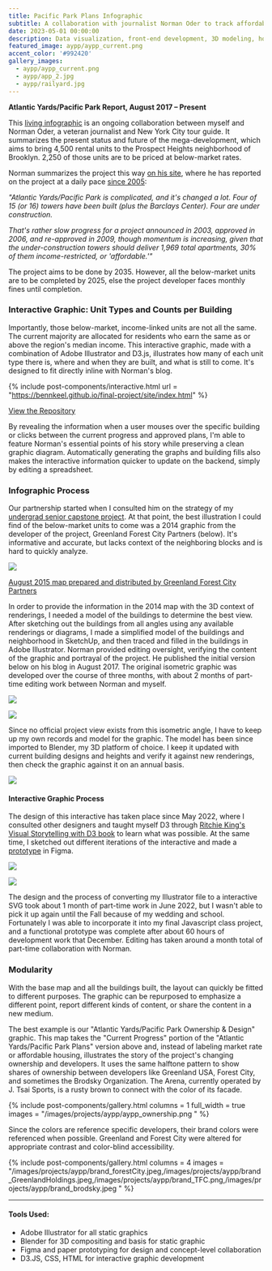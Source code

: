 ```yaml
---
title: Pacific Park Plans Infographic
subtitle: A collaboration with journalist Norman Oder to track affordable housing progress at a Brooklyn mega-development.
date: 2023-05-01 00:00:00
description: Data visualization, front-end development, 3D modeling, housing policy, data journalism 
featured_image: aypp/aypp_current.png
accent_color: '#992420'
gallery_images:
  - aypp/aypp_current.png
  - aypp/app_2.jpg
  - aypp/railyard.jpg
---
```


**Atlantic Yards/Pacific Park Report, August 2017 – Present**

This [living infographic](https://atlanticyardsreport.blogspot.com/2017/08/atlantic-yardspacific-park-graphic.html) is an ongoing collaboration between myself and Norman Oder, a veteran journalist and New York City tour guide. It summarizes the present status and future of the mega-development, which aims to bring 4,500 rental units to the Prospect Heights neighborhood of Brooklyn. 2,250 of those units are to be priced at below-market rates.

Norman summarizes the project this way [on his site](https://atlanticyardsreport.blogspot.com/2017/08/atlantic-yardspacific-park-graphic.html), where he has reported on the project at a daily pace [since 2005](https://atlanticyardsreport.blogspot.com/p/about-norman-oder-this-blogclips.html):

*"Atlantic Yards/Pacific Park is complicated, and it's changed a lot. Four of 15 (or 16) towers have been built (plus the Barclays Center). Four are under construction.*

*That's rather slow progress for a project announced in 2003, approved in 2006, and re-approved in 2009, though momentum is increasing, given that the under-construction towers should deliver 1,969 total apartments, 30% of them income-restricted, or 'affordable.'"*

The project aims to be done by 2035. However, all the below-market units are to be completed by 2025, else the project developer faces monthly fines until completion.  

### Interactive Graphic: Unit Types and Counts per Building

Importantly, those below-market, income-linked units are not all the same. The current majority are allocated for residents who earn the same as or above the region's median income. This interactive graphic, made with a combination of Adobe Illustrator and D3.js, illustrates how many of each unit type there is, where and when they are built, and what is still to come. It's designed to fit directly inline with Norman's blog. 

{% include post-components/interactive.html
	url = "https://bennkeel.github.io/final-project/site/index.html"
%}

[View the Repository](https://github.com/bennkeel/final-project)

By revealing the information when a user mouses over the specific building or clicks between the current progress and approved plans, I'm able to feature Norman's essential points of his story while preserving a clean graphic diagram. Automatically generating the graphs and building fills also makes the interactive information quicker to update on the backend, simply by editing a spreadsheet.

### Infographic Process

Our partnership started when I consulted him on the strategy of my [undergrad senior capstone project](https://benkeel.design/affordable-its-fuzzy). At that point, the best illustration I could find of the below-market units to come was a 2014 graphic from the developer of the project, Greenland Forest City Partners (below). It's informative and accurate, but lacks context of the neighboring blocks and is hard to quickly analyze.

![](/images/projects/aypp/aypp_originalLayout.jpg)

[August 2015 map prepared and distributed by Greenland Forest City Partners](https://citylimits.org/2019/04/03/ever-shifting-pacific-park-plan-highlights-uncertainty-of-big-development-schemes/)

In order to provide the information in the 2014 map with the 3D context of renderings, I needed a model of the buildings to determine the best view. After sketching out the buildings from all angles using any available renderings or diagrams, I made a simplified model of the buildings and neighborhood in SketchUp, and then traced and filled in the buildings in Adobe Illustrator. Norman provided editing oversight, verifying the content of the graphic and portrayal of the project. He published the initial version below on his blog in August 2017. The original isometric graphic was developed over the course of three months, with about 2 months of part-time editing work between Norman and myself.

![](/images/projects/aypp/aypp_process.jpg)

![](/images/projects/aypp/aypp_2017.jpg)

Since no official project view exists from this isometric angle, I have to keep up my own records and model for the graphic. The model has been since imported to Blender, my 3D platform of choice. I keep it updated with current building designs and heights and verify it against new renderings, then check the graphic against it on an annual basis. 

![](/images/projects/aypp/AYPP_ModelShot_V01.png)

#### Interactive Graphic Process

The design of this interactive has taken place since May 2022, where I consulted other designers and taught myself D3 through [Ritchie King's Visual Storytelling with D3 book](http://ritchiesking.com/book/) to learn what was possible. At the same time, I sketched out different iterations of the interactive and made a [prototype](https://www.figma.com/proto/HSfDyTbSYeRMNIki9Zpgdp/AYPP-Interactive?node-id=118-173&scaling=scale-down&page-id=0%3A1&starting-point-node-id=118%3A173) in Figma.

![](/images/projects/aypp/aypp_interactiveProcess.jpg)

![](/images/projects/aypp/aypp_figmaPT.jpg)

The design and the process of converting my Illustrator file to a interactive SVG took about 1 month of part-time work in June 2022, but I wasn't able to pick it up again until the Fall because of my wedding and school. Fortunately I was able to incorporate it into my final Javascript class project, and a functional prototype was complete after about 60 hours of development work that December. Editing has taken around a month total of part-time collaboration with Norman. 

### Modularity

With the base map and all the buildings built, the layout can quickly be fitted to different purposes. The graphic can be repurposed to emphasize a different point, report different kinds of content, or share the content in a new medium. 

The best example is our "Atlantic Yards/Pacific Park Ownership & Design" graphic. This map takes the "Current Progress" portion of the "Atlantic Yards/Pacific Park Plans" version above and, instead of labeling market rate or affordable housing, illustrates the story of the project's changing ownership and developers. It uses the same halftone pattern to show shares of ownership between developers like Greenland USA, Forest City, and sometimes the Brodsky Organization. The Arena, currently operated by J. Tsai Sports, is a rusty brown to connect with the color of its facade. 

{% include post-components/gallery.html
	columns = 1
  full_width = true
	images = "/images/projects/aypp/aypp_ownership.png
	"
%}

Since the colors are reference specific developers, their brand colors were referenced when possible.  Greenland and Forest City were altered for appropriate contrast and color-blind accessibility.

{% include post-components/gallery.html
	columns = 4
	images = "/images/projects/aypp/brand_forestCity.jpeg,/images/projects/aypp/brand_GreenlandHoldings.jpeg,/images/projects/aypp/brand_TFC.png,/images/projects/aypp/brand_brodsky.jpeg
	"
%}

---

#### Tools Used:
* Adobe Illustrator for all static graphics
* Blender for 3D compositing and basis for static graphic
* Figma and paper prototyping for design and concept-level collaboration
* D3.JS, CSS, HTML for interactive graphic development

